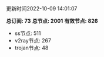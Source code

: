 更新时间2022-10-09 14:01:07

**总订阅: 73**
**总节点: 2001**
**有效节点: 826**
- ss节点: 511
- v2ray节点: 267
- trojan节点: 48
